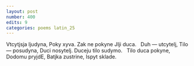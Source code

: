 ```yaml
---
layout: post
number: 400
edits: 9
categories: poems latin_25
---
```


Vtcytjsja ljudyna,
Poky xyva.
Zak ne pokyne
JIji duca.
 
Duh — utcytelj, 
Tilo — posudyna,
Duci nosytelj.
Duceju tilo sudymo.
 
Tilo duca pokyne, 
Dodomu pryjdE,
Batjka zustrine,
Ispyt sklade.
